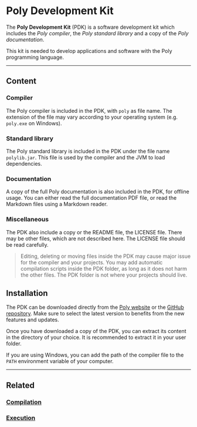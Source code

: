 # Poly Development Kit
The **Poly Development Kit** (PDK) is a software development kit which includes
the _Poly compiler_, the _Poly standard library_ and a copy of the _Poly documentation_.

This kit is needed to develop applications and software with the Poly programming language.


---


## Content


### Compiler
The Poly compiler is included in the PDK, with `poly` as file name.
The extension of the file may vary according to your operating system (e.g. `poly.exe` on Windows).


### Standard library
The Poly standard library is included in the PDK under the file name `polylib.jar`.
This file is used by the compiler and the JVM to load dependencies.


### Documentation
A copy of the full Poly documentation is also included in the PDK, for offline usage.
You can either read the full documentation PDF file, or read the Markdown files using a Markdown reader.


### Miscellaneous
The PDK also include a copy or the README file, the LICENSE file.
There may be other files, which are not described here.
The LICENSE file should be read carefully.

> Editing, deleting or moving files inside the PDK may cause major issue for the compiler and your projects.
> You may add automatic compilation scripts inside the PDK folder, as long as it does not harm the other files.
> The PDK folder is not where your projects should live.


## Installation
The PDK can be downloaded directly from the [Poly website](https://poly-language.dev/) or the [GitHub repository](https://github.com/vincent64/poly-language/releases).
Make sure to select the latest version to benefits from the new features and updates.

Once you have downloaded a copy of the PDK, you can extract its content in the directory of your choice.
It is recommended to extract it in your user folder.

If you are using Windows, you can add the path of the compiler file to the `PATH` environment variable of your computer.


---


## Related
### [Compilation](Compilation.md)
### [Execution](Execution.md)